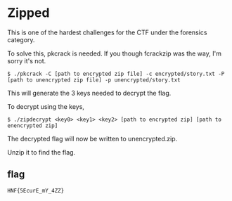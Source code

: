 # Zipped

This is one of the hardest challenges for the CTF under the forensics category.

To solve this, pkcrack is needed. If you though fcrackzip was the way, I'm sorry it's not.

`$ ./pkcrack -C [path to encrypted zip file] -c encrypted/story.txt -P [path to unencrypted zip file] -p unencrypted/story.txt`

This will generate the 3 keys needed to decrypt the flag.

To decrypt using the keys,

`$ ./zipdecrypt <key0> <key1> <key2> [path to encrypted zip] [path to enencrypted zip]`

The decrypted flag will now be written to unencrypted.zip. 

Unzip it to find the flag.

## flag

`HNF{5EcurE_mY_4ZZ}`

